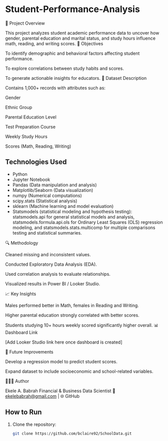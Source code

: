 # Student-Performance-Analysis
🧠 Project Overview

This project analyzes student academic performance data to uncover how gender, parental education and marital status, and study hours influence math, reading, and writing scores.
🎯 Objectives

To identify demographic and behavioral factors affecting student performance.

To explore correlations between study habits and scores.

To generate actionable insights for educators.
🧩 Dataset Description

Contains 1,000+ records with attributes such as:

Gender

Ethnic Group

Parental Education Level

Test Preparation Course

Weekly Study Hours

Scores (Math, Reading, Writing)
## Technologies Used
- Python
- Jupyter Notebook
- Pandas (Data manipulation and analysis)
- Matplotlib/Seaborn (Data visualization)
- numpy (Numerical computations)
- scipy.stats (Statistical analysis)
- sklearn (Machine learning and model evaluation)
- Statsmodels (statistical modeling and hypothesis testing):
statsmodels.api for general statistical models and analysis,
statsmodels.formula.api.ols for Ordinary Least Squares (OLS) regression modeling, and
statsmodels.stats.multicomp for multiple comparisons testing and statistical summaries.

🔍 Methodology

Cleaned missing and inconsistent values.

Conducted Exploratory Data Analysis (EDA).

Used correlation analysis to evaluate relationships.

Visualized results in Power BI / Looker Studio.

📈 Key Insights

Males performed better in Math, females in Reading and Writing.

Higher parental education strongly correlated with better scores.

Students studying 10+ hours weekly scored significantly higher overall.
📊 Dashboard Link

[Add Looker Studio link here once dashboard is created]

🚀 Future Improvements

Develop a regression model to predict student scores.

Expand dataset to include socioeconomic and school-related variables.

👩🏽‍💻 Author

Ekele A. Babrah
Financial & Business Data Scientist
📧 ekelebabrah@gmail.com
 | 🌐 GitHub


## How to Run
1. Clone the repository:
   ```bash
   git clone https://github.com/bclaire92/SchoolData.git
